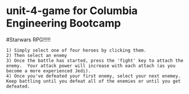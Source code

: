 # unit-4-game for Columbia Engineering Bootcamp

#Starwars RPG!!!!!

    1) Simply select one of four heroes by clicking them.
    2) Then select an enemy
    3) Once the battle has started, press the 'fight' key to attach the enemy.  Your attack power will increase with each attach (as you become a more experienced Jedi).
    4) Once you've defeated your first enemy, select your next enemey.  Keep battling until you defeat all of the enemies or until you get defeated.
